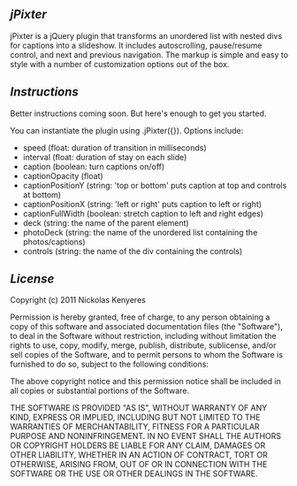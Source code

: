 *jPixter*
----------------------------------------------------------------------------------
jPixter is a jQuery plugin that transforms an unordered list with nested divs for 
captions into a slideshow. It includes autoscrolling, pause/resume control, and 
next and previous navigation. The markup is simple and easy to style with a number
of customization options out of the box.

*Instructions*
----------------------------------------------------------------------------------
Better instructions coming soon. But here's enough to get you started.

You can instantiate the plugin using .jPixter({}). Options include:
- speed (float: duration of transition in milliseconds)
- interval (float: duration of stay on each slide)
- caption (boolean: turn captions on/off)
- captionOpacity (float)
- captionPositionY (string: 'top or bottom' puts caption at top and controls at bottom)
- captionPositionX (string: 'left or right' puts caption to left or right)
- captionFullWidth (boolean: stretch caption to left and right edges)
- deck (string: the name of the parent element)
- photoDeck (string: the name of the unordered list containing the photos/captions)
- controls (string: the name of the div containing the controls)

*License*
---------------------------------------------------------------------------------
Copyright (c) 2011 Nickolas Kenyeres

Permission is hereby granted, free of charge, to any person obtaining a copy
of this software and associated documentation files (the "Software"), to deal
in the Software without restriction, including without limitation the rights
to use, copy, modify, merge, publish, distribute, sublicense, and/or sell
copies of the Software, and to permit persons to whom the Software is
furnished to do so, subject to the following conditions:

The above copyright notice and this permission notice shall be included in
all copies or substantial portions of the Software.

THE SOFTWARE IS PROVIDED "AS IS", WITHOUT WARRANTY OF ANY KIND, EXPRESS OR
IMPLIED, INCLUDING BUT NOT LIMITED TO THE WARRANTIES OF MERCHANTABILITY,
FITNESS FOR A PARTICULAR PURPOSE AND NONINFRINGEMENT. IN NO EVENT SHALL THE
AUTHORS OR COPYRIGHT HOLDERS BE LIABLE FOR ANY CLAIM, DAMAGES OR OTHER
LIABILITY, WHETHER IN AN ACTION OF CONTRACT, TORT OR OTHERWISE, ARISING FROM,
OUT OF OR IN CONNECTION WITH THE SOFTWARE OR THE USE OR OTHER DEALINGS IN
THE SOFTWARE.